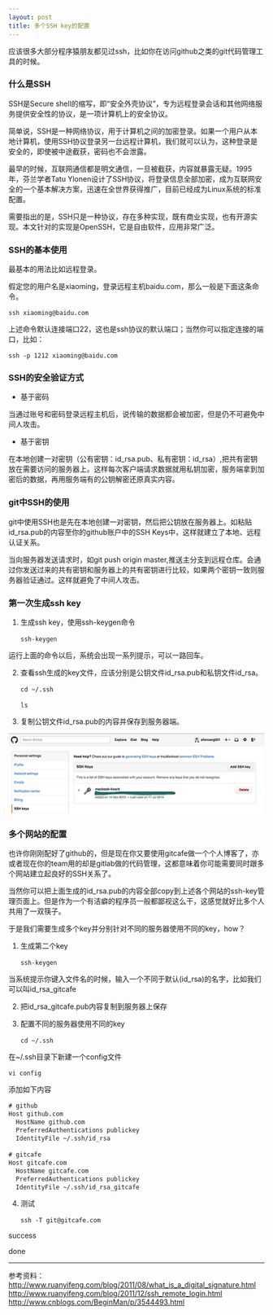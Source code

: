 ```yaml
---
layout: post
title: 多个SSH key的配置
---
```



应该很多大部分程序猿朋友都见过ssh，比如你在访问github之类的git代码管理工具的时候。

### 什么是SSH

SSH是Secure shell的缩写，即“安全外壳协议”，专为远程登录会话和其他网络服务提供安全性的协议，是一项计算机上的安全协议。

简单说，SSH是一种网络协议，用于计算机之间的加密登录。如果一个用户从本地计算机，使用SSH协议登录另一台远程计算机，我们就可以认为，这种登录是安全的，即使被中途截获，密码也不会泄露。

最早的时候，互联网通信都是明文通信，一旦被截获，内容就暴露无疑。1995年，芬兰学者Tatu Ylonen设计了SSH协议，将登录信息全部加密，成为互联网安全的一个基本解决方案，迅速在全世界获得推广，目前已经成为Linux系统的标准配置。

需要指出的是，SSH只是一种协议，存在多种实现，既有商业实现，也有开源实现。本文针对的实现是OpenSSH，它是自由软件，应用非常广泛。

### SSH的基本使用

最基本的用法比如远程登录。

假定您的用户名是xiaoming，登录远程主机baidu.com，那么一般是下面这条命令。

	ssh xiaoming@baidu.com
	
上述命令默认连接端口22，这也是ssh协议的默认端口；当然你可以指定连接的端口，比如：

    ssh -p 1212 xiaoming@baidu.com
	
### SSH的安全验证方式

* 基于密码

当通过账号和密码登录远程主机后，说传输的数据都会被加密，但是仍不可避免中间人攻击。
	
* 基于密钥

在本地创建一对密钥（公有密钥：id_rsa.pub、私有密钥：id_rsa）,把共有密钥放在需要访问的服务器上。这样每次客户端请求数据就用私钥加密，服务端拿到加密后的数据，再用服务端有的公钥解密还原真实内容。

### git中SSH的使用

git中使用SSH也是先在本地创建一对密钥，然后把公钥放在服务器上。如粘贴id_rsa.pub的内容至你的github账户中的SSH Keys中，这样就建立了本地、远程认证关系。

当向服务器发送请求时，如git push origin master,推送主分支到远程仓库。会通过你发送过来的共有密钥和服务器上的共有密钥进行比较，如果两个密钥一致则服务器验证通过。这样就避免了中间人攻击。

### 第一次生成ssh key

1. 生成ssh key，使用ssh-keygen命令

   `ssh-keygen`
	
运行上面的命令以后，系统会出现一系列提示，可以一路回车。

2. 查看ssh生成的key文件，应该分别是公钥文件id_rsa.pub和私钥文件id_rsa。

	`cd ~/.ssh`
	
	`ls`
	
3. 复制公钥文件id_rsa.pub的内容并保存到服务器端。

![sshkeys](/public/upload/2014-12-09-sshkeys.png)

### 多个网站的配置

也许你刚刚配好了github的，但是现在你又要使用gitcafe做一个个人博客了，亦或者现在你的team用的却是gitlab做的代码管理，这都意味着你可能需要同时跟多个网站建立起良好的SSH关系了。

当然你可以把上面生成的id_rsa.pub的内容全部copy到上述各个网站的ssh-key管理页面上。但是作为一个有洁癖的程序员一般都鄙视这么干，这感觉就好比多个人共用了一双筷子。

于是我们需要生成多个key并分别针对不同的服务器使用不同的key，how？

1. 生成第二个key

	`ssh-keygen`
	
当系统提示你键入文件名的时候，输入一个不同于默认(id_rsa)的名字，比如我们可以叫id_rsa_gitcafe

2. 把id_rsa_gitcafe.pub内容复制到服务器上保存

3. 配置不同的服务器使用不同的key

	`cd ~/.ssh`
	
在~/.ssh目录下新建一个config文件

	vi config
	
添加如下内容

	# github
	Host github.com
	  HostName github.com
	  PreferredAuthentications publickey
	  IdentityFile ~/.ssh/id_rsa
	
	# gitcafe
	Host gitcafe.com
	  HostName gitcafe.com
	  PreferredAuthentications publickey
	  IdentityFile ~/.ssh/id_rsa_gitcafe
	
4. 测试

	`ssh -T git@gitcafe.com`
	
success 

done


------
参考资料：
http://www.ruanyifeng.com/blog/2011/08/what_is_a_digital_signature.html
http://www.ruanyifeng.com/blog/2011/12/ssh_remote_login.html
http://www.cnblogs.com/BeginMan/p/3544493.html
